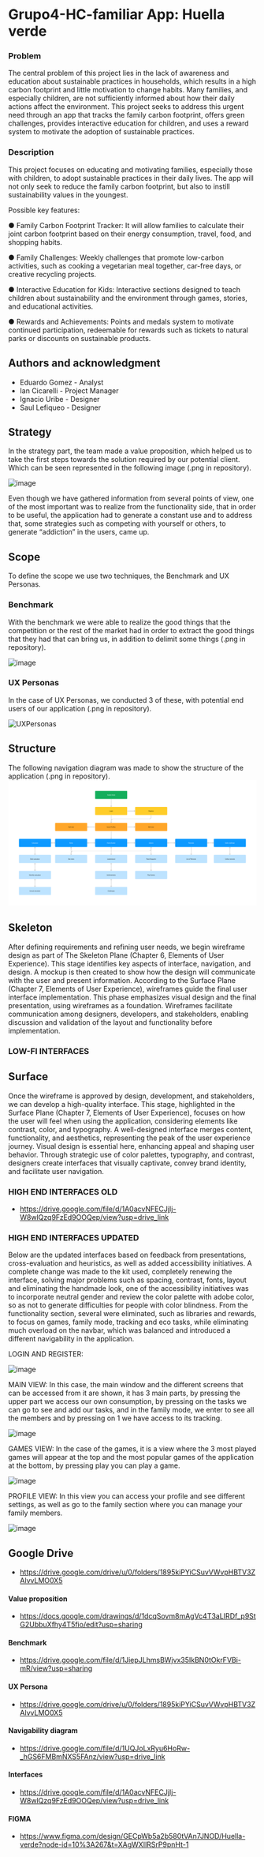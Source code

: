 # Grupo4-HC-familiar App: Huella verde
### Problem 

The central problem of this project lies in the lack of awareness and education about sustainable practices in households, which results in a high carbon footprint and little motivation to change habits. Many families, and especially children, are not sufficiently informed about how their daily actions affect the environment. This project seeks to address this urgent need through an app that tracks the family carbon footprint, offers green challenges, provides interactive education for children, and uses a reward system to motivate the adoption of sustainable practices.

### Description

This project focuses on educating and motivating families, especially those with children, to adopt sustainable practices in their daily lives. The app will not only seek to reduce the family carbon footprint, but also to instill sustainability values in the youngest.

Possible key features:

● Family Carbon Footprint Tracker: It will allow families to calculate their joint carbon footprint based on their energy consumption, travel, food, and shopping habits.

● Family Challenges: Weekly challenges that promote low-carbon activities, such as cooking a vegetarian meal together, car-free days, or creative recycling projects.

● Interactive Education for Kids: Interactive sections designed to teach children about sustainability and the environment through games, stories, and educational activities.

● Rewards and Achievements: Points and medals system to motivate continued participation, redeemable for rewards such as tickets to natural parks or discounts on sustainable products.

## Authors and acknowledgment
+ Eduardo Gomez - Analyst
+ Ian Cicarelli - Project Manager
+ Ignacio Uribe - Designer
+ Saul Lefiqueo - Designer

## Strategy
In the strategy part, the team made a value proposition, which helped us to take the first steps towards the solution required by our potential client. Which can be seen represented in the following image (.png in repository).

![image](https://github.com/iancicarelli/Grupo4-HC-familiar/assets/89611189/6154bd1e-d459-4019-a705-ecd0b378b6c7)

Even though we have gathered information from several points of view, one of the most important was to realize from the functionality side, that in order to be useful, the application had to generate a constant use and to address that, some strategies such as competing with yourself or others, to generate “addiction” in the users, came up.


## Scope
To define the scope we use two techniques, the Benchmark and UX Personas.

### Benchmark
With the benchmark we were able to realize the good things that the competition or the rest of the market had in order to extract the good things that they had that can bring us, in addition to delimit some things (.png in repository).

![image](https://github.com/iancicarelli/Grupo4-HC-familiar/assets/89611189/9ae93613-74b6-47a2-9070-24b4ce4df95c)

### UX Personas
In the case of UX Personas, we conducted 3 of these, with potential end users of our application (.png in repository).

![UXPersonas](https://github.com/iancicarelli/Grupo4-HC-familiar/assets/89611189/ed8b670a-b543-4c6a-bcf6-dc81bad6eef5)


## Structure
The following navigation diagram was made to show the structure of the application (.png in repository).
![image](https://github.com/iancicarelli/Grupo4-HC-familiar/raw/main/Diagrama%20de%20navegabilidad.png)


## Skeleton
After defining requirements and refining user needs, we begin wireframe design as part of The Skeleton Plane (Chapter 6, Elements of User Experience). This stage identifies key aspects of interface, navigation, and design. A mockup is then created to show how the design will communicate with the user and present information. According to the Surface Plane (Chapter 7, Elements of User Experience), wireframes guide the final user interface implementation. This phase emphasizes visual design and the final presentation, using wireframes as a foundation. Wireframes facilitate communication among designers, developers, and stakeholders, enabling discussion and validation of the layout and functionality before implementation.
### LOW-FI INTERFACES


## Surface
Once the wireframe is approved by design, development, and stakeholders, we can develop a high-quality interface. This stage, highlighted in the Surface Plane (Chapter 7, Elements of User Experience), focuses on how the user will feel when using the application, considering elements like contrast, color, and typography. A well-designed interface merges content, functionality, and aesthetics, representing the peak of the user experience journey. Visual design is essential here, enhancing appeal and shaping user behavior. Through strategic use of color palettes, typography, and contrast, designers create interfaces that visually captivate, convey brand identity, and facilitate user navigation.

### HIGH END INTERFACES OLD
+ https://drive.google.com/file/d/1A0acvNFECJjIj-W8wlQzq9FzEd9OOQep/view?usp=drive_link

### HIGH END INTERFACES UPDATED
Below are the updated interfaces based on feedback from presentations, cross-evaluation and heuristics, as well as added accessibility initiatives. A complete change was made to the kit used, completely renewing the interface, solving major problems such as spacing, contrast, fonts, layout and eliminating the handmade look, one of the accessibility initiatives was to incorporate neutral gender and review the color palette with adobe color, so as not to generate difficulties for people with color blindness. From the functionality section, several were eliminated, such as libraries and rewards, to focus on games, family mode, tracking and eco tasks, while eliminating much overload on the navbar, which was balanced and introduced a different navigability in the application.

LOGIN AND REGISTER:

![image](https://github.com/iancicarelli/Grupo4-HC-familiar/assets/89611189/012e8a80-4f3d-4976-9b74-ea869d1b6239)

MAIN VIEW:
In this case, the main window and the different screens that can be accessed from it are shown, it has 3 main parts, by pressing the upper part we access our own consumption, by pressing on the tasks we can go to see and add our tasks, and in the family mode, we enter to see all the members and by pressing on 1 we have access to its tracking.

![image](https://github.com/iancicarelli/Grupo4-HC-familiar/assets/89611189/172515ea-d839-4832-a7f3-ad737b2eac2d)

GAMES VIEW:
In the case of the games, it is a view where the 3 most played games will appear at the top and the most popular games of the application at the bottom, by pressing play you can play a game.

![image](https://github.com/iancicarelli/Grupo4-HC-familiar/assets/89611189/bc37fcce-c5a1-4b19-8e1a-8dada291e69a)

PROFILE VIEW:
In this view you can access your profile and see different settings, as well as go to the family section where you can manage your family members.

![image](https://github.com/iancicarelli/Grupo4-HC-familiar/assets/89611189/4b2c8223-9087-4aec-bc09-92fcc1bf2cad)


## Google Drive
+ https://drive.google.com/drive/u/0/folders/1895kiPYiCSuvVWvpHBTV3ZAlvvLMO0X5
  
#### Value proposition
+ https://docs.google.com/drawings/d/1dcqSovm8mAgVc4T3aLIRDf_p9StG2UbbuXfhy4T5fio/edit?usp=sharing

#### Benchmark
+ https://drive.google.com/file/d/1JiepJLhmsBWjvx35IkBN0tOkrFVBi-mR/view?usp=sharing

#### UX Persona
+ https://drive.google.com/drive/u/0/folders/1895kiPYiCSuvVWvpHBTV3ZAlvvLMO0X5

#### Navigability diagram
+ https://drive.google.com/file/d/1UQJoLxRyu6HoRw-_hGS6FMBmNXS5FAnz/view?usp=drive_link

#### Interfaces
+ https://drive.google.com/file/d/1A0acvNFECJjIj-W8wlQzq9FzEd9OOQep/view?usp=drive_link

#### FIGMA
+ https://www.figma.com/design/GECpWb5a2b580tVAn7JNOD/Huella-verde?node-id=10%3A267&t=XAgWXIlRSrP9pnHt-1

